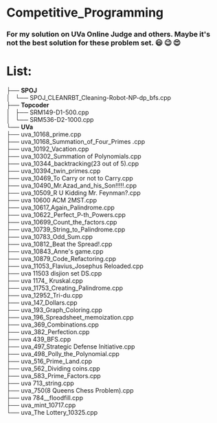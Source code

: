 # Competitive_Programming

### For my solution on UVa Online Judge and others. Maybe it's not the best solution for these problem set. :smiley: :wink: :heart_eyes:

# List:

├── **SPOJ**<br>
│   └── SPOJ_CLEANRBT_Cleaning-Robot-NP-dp_bfs.cpp<br/>
├── **Topcoder**<br/>
│   ├── SRM149-D1-500.cpp<br>
│   └── SRM536-D2-1000.cpp<br>
└── **UVa**<br>
    ├── uva_10168_prime.cpp<br>
    ├── uva_10168_Summation_of_Four_Primes .cpp<br>
    ├── uva_10192_Vacation.cpp<br>
    ├── uva_10302_Summation of Polynomials.cpp<br>
    ├── uva_10344_backtracking(23 out of 5).cpp<br>
    ├── uva_10394_twin_primes.cpp<br>
    ├── uva_10469_To Carry or not to Carry.cpp<br>
    ├── uva_10490_Mr.Azad_and_his_Son!!!!!.cpp<br>
    ├── uva_10509_R U Kidding Mr. Feynman?.cpp<br>
    ├── uva 10600 ACM 2MST.cpp<br>
    ├── uva_10617_Again_Palindrome.cpp<br>
    ├── uva_10622_Perfect_P-th_Powers.cpp<br>
    ├── uva_10699_Count_the_factors.cpp<br/>
    ├── uva_10739_String_to_Palindrome.cpp<br>
    ├── uva_10783_Odd_Sum.cpp<br>
    ├── uva_10812_Beat the Spread!.cpp<br>
    ├── uva_10843_Anne's game.cpp<br>
    ├── uva_10879_Code_Refactoring.cpp<br>
    ├── uva_11053_Flavius_Josephus Reloaded.cpp<br>
    ├── uva 11503 disjion set DS.cpp<br>
    ├── uva 1174_ Kruskal.cpp<br>
    ├── uva_11753_Creating_Palindrome.cpp<br>
    ├── uva_12952_Tri-du.cpp<br>
    ├── uva_147_Dollars.cpp<br>
    ├── uva_193_Graph_Coloring.cpp<br>
    ├── uva_196_Spreadsheet_memoization.cpp<br>
    ├── uva_369_Combinations.cpp<br>
    ├── uva_382_Perfection.cpp<br>
    ├── uva 439_BFS.cpp<br>
    ├── uva_497_Strategic Defense Initiative.cpp<br>
    ├── uva_498_Polly_the_Polynomial.cpp<br>
    ├── uva_516_Prime_Land.cpp<br>
    ├── uva_562_Dividing coins.cpp<br>
    ├── uva_583_Prime_Factors.cpp<br>
    ├── uva 713_string.cpp<br>
    ├── uva_750(8 Queens Chess Problem).cpp<br>
    ├── uva 784__floodfill.cpp<br>
    ├── uva_mint_10717.cpp<br>
    └── uva_The Lottery_10325.cpp<br>
